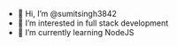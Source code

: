 - 👋 Hi, I’m @sumitsingh3842
- 👀 I’m interested in full stack development
- 🌱 I’m currently learning NodeJS

<!---
sumitsingh3842/sumitsingh3842 is a ✨ special ✨ repository because its `README.md` (this file) appears on your GitHub profile.
You can click the Preview link to take a look at your changes.
--->
